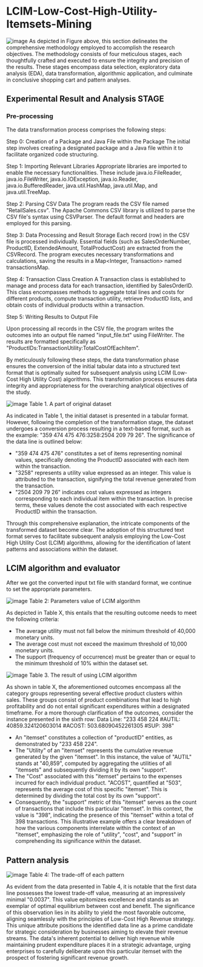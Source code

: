 # LCIM-Low-Cost-High-Utility-Itemsets-Mining
![image](https://github.com/HiIAmHuong/LCIM-Low-Cost-High-Utility-Itemsets-Mining/assets/124865073/57dee3b5-efd9-47e7-bc4d-2a72f46c11a6)
As depicted in Figure above, this section delineates the comprehensive methodology employed to accomplish the research objectives. The methodology consists of four meticulous stages, each thoughtfully crafted and executed to ensure the integrity and precision of the results. These stages encompass data selection, exploratory data analysis (EDA), data transformation, algorithmic application, and culminate in conclusive shopping cart and pattern analyses.

## Experimental Result and Analysis STAGE
### Pre-processing
The data transformation process comprises the following steps:

Step 0: Creation of a Package and Java File within the Package
The initial step involves creating a designated package and a Java file within it to facilitate organized code structuring.

Step 1: Importing Relevant Libraries
Appropriate libraries are imported to enable the necessary functionalities. These include java.io.FileReader, java.io.FileWriter, java.io.IOException, java.io.Reader, java.io.BufferedReader, java.util.HashMap, java.util.Map, and java.util.TreeMap.

Step 2: Parsing CSV Data
The program reads the CSV file named "RetailSales.csv". The Apache Commons CSV library is utilized to parse the CSV file's syntax using CSVParser. The default format and headers are employed for this parsing.

Step 3: Data Processing and Result Storage
Each record (row) in the CSV file is processed individually. Essential fields (such as SalesOrderNumber, ProductID, ExtendedAmount, TotalProductCost) are extracted from the CSVRecord. The program executes necessary transformations and calculations, saving the results in a Map<Integer, Transaction> named transactionsMap.

Step 4: Transaction Class Creation
A Transaction class is established to manage and process data for each transaction, identified by SalesOrderID. This class encompasses methods to aggregate total lines and costs for different products, compute transaction utility, retrieve ProductID lists, and obtain costs of individual products within a transaction.

Step 5: Writing Results to Output File

Upon processing all records in the CSV file, the program writes the outcomes into an output file named "input_file.txt" using FileWriter. The results are formatted specifically as "ProductIDs:TransactionUtility:TotalCostOfEachItem".

By meticulously following these steps, the data transformation phase ensures the conversion of the initial tabular data into a structured text format that is optimally suited for subsequent analysis using LCIM (Low-Cost High Utility Cost) algorithms. This transformation process ensures data integrity and appropriateness for the overarching analytical objectives of the study.

![image](https://github.com/HiIAmHuong/LCIM-Low-Cost-High-Utility-Itemsets-Mining/assets/124865073/c817a92a-cdee-4424-9ce9-21b03f1a0f98)
Table 1. A part of original dataset

As indicated in Table 1, the initial dataset is presented in a tabular format. However, following the completion of the transformation stage, the dataset undergoes a conversion process resulting in a text-based format, such as the example:
"359 474 475 476:3258:2504 209 79 26". 
The significance of the data line is outlined below:
- "359 474 475 476" constitutes a set of items representing nominal values, specifically denoting the ProductID associated with each item within the transaction.
- "3258" represents a utility value expressed as an integer. This value is attributed to the transaction, signifying the total revenue generated from the transaction.
- "2504 209 79 26" indicates cost values expressed as integers corresponding to each individual item within the transaction. In precise terms, these values denote the cost associated with each respective ProductID within the transaction.

Through this comprehensive explanation, the intricate components of the transformed dataset become clear. The adoption of this structured text format serves to facilitate subsequent analysis employing the Low-Cost High Utility Cost (LCIM) algorithms, allowing for the identification of latent patterns and associations within the dataset.

## LCIM algorithm and evaluator
After we got the converted input txt file with standard format, we continue to set the appropriate parameters.

![image](https://github.com/HiIAmHuong/LCIM-Low-Cost-High-Utility-Itemsets-Mining/assets/124865073/ba5ac9fa-606e-4222-acb0-08d98b363b8e)
Table 2: Parameters value of LCIM algorithm

As depicted in Table X, this entails that the resulting outcome needs to meet the following criteria:
- The average utility must not fall below the minimum threshold of 40,000 monetary units.
- The average cost must not exceed the maximum threshold of 10,000 monetary units.
- The support (frequency of occurrence) must be greater than or equal to the minimum threshold of 10% within the dataset set.

![image](https://github.com/HiIAmHuong/LCIM-Low-Cost-High-Utility-Itemsets-Mining/assets/124865073/3b941eab-3139-4c17-81db-55bee00f8a6a)
Table 3. The result of using LCIM algorithm

As shown in table X, the aforementioned outcomes encompass all the category groups representing several effective product clusters within sales. These groups consist of product combinations that lead to high profitability and do not entail significant expenditures within a designated timeframe.
For a more thorough clarification of the outcomes, consider the instance presented in the sixth row:
Data Line: "233 458 224 #AUTIL: 40859.324120603014 #ACOST: 503.68090452261305 #SUP: 398"
- An "itemset" constitutes a collection of "productID" entities, as demonstrated by "233 458 224".
- The "Utility" of an "itemset" represents the cumulative revenue generated by the given "itemset". In this instance, the value of "AUTIL" stands at "40,859", computed by aggregating the utilities of all "itemsets" and subsequently dividing it by its own "support".
- The "Cost" associated with this "itemset" pertains to the expenses incurred for each individual product. "ACOST", quantified at "503", represents the average cost of this specific "itemset". This is determined by dividing the total cost by its own "support".
- Consequently, the "support" metric of this "itemset" serves as the count of transactions that include this particular "itemset". In this context, the value is "398", indicating the presence of this "itemset" within a total of 398 transactions.
This illustrative example offers a clear breakdown of how the various components interrelate within the context of an "itemset", emphasizing the role of "utility", "cost", and "support" in comprehending its significance within the dataset.

## Pattern analysis

![image](https://github.com/HiIAmHuong/LCIM-Low-Cost-High-Utility-Itemsets-Mining/assets/124865073/e98b19a6-0e2d-404c-b275-01a36f46f390)
Table 4: The trade-off of each pattern

As evident from the data presented in Table 4, it is notable that the first data line possesses the lowest trade-off value, measuring at an impressively minimal "0.0037". This value epitomizes excellence and stands as an exemplar of optimal equilibrium between cost and benefit. The significance of this observation lies in its ability to yield the most favorable outcome, aligning seamlessly with the principles of Low-Cost High Revenue strategy. This unique attribute positions the identified data line as a prime candidate for strategic consideration by businesses aiming to elevate their revenue streams. The data's inherent potential to deliver high revenue while maintaining prudent expenditure places it in a strategic advantage, urging enterprises to carefully deliberate upon this particular itemset with the prospect of fostering significant revenue growth.
